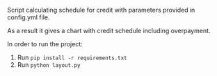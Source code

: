 Script calculating schedule for credit with parameters provided in config.yml file.

As a result it gives a chart with credit schedule including overpayment.

In order to run the project:
 1. Run `pip install -r requirements.txt`
 2. Run `python layout.py`